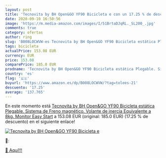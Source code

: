 ```yaml
---
layout: post
title: 'Tecnovita by BH Open&GO YF90 Bicicleta e con un 17.25 % de descuento'
date: 2020-09-10 16:50:56
image: 'https://m.media-amazon.com/images/I/51BrtaDJqRL._SL200_.jpg'
comments: true
category: ofertas
author: ring
slug: 'B008LOCWVW-es Tecnovita by BH Open&GO YF90 Bicicleta estática Plegable....'
tags: bicicleta
actualPrice: 153.08 EUR
currency: EUR
price: 153.08
comparePrice: 185.0 EUR
prodname: 'Tecnovita by BH Open&GO YF90 Bicicleta estática Plegable. Sistema de Freno magnético. Volante de inercia Equivalente a 8kg. Monitor Easy Start'
country: 'es'
flag: '🇪🇸'
buyurl: 'https://www.amazon.es/dp/B008LOCWVW/?tag=tolees-21'
descuento: '17.25'
average: '137.765'
---
```


En este momento está [Tecnovita by BH Open&GO YF90 Bicicleta estática Plegable. Sistema de Freno magnético. Volante de inercia Equivalente a 8kg. Monitor Easy Start](https://www.amazon.es/dp/B008LOCWVW/?tag=tolees-21) a 153.08 EUR (original: 185.0 EUR) (17.25 %  de descuento) en el siguiente enlace!

[![Tecnovita by BH Open&GO YF90 Bicicleta e](https://m.media-amazon.com/images/I/51BrtaDJqRL._SL200_.jpg)](https://www.amazon.es/dp/B008LOCWVW/?tag=tolees-21)

🔎:


[🛒 Aquí!!!](https://www.amazon.es/dp/B008LOCWVW/?tag=tolees-21)
